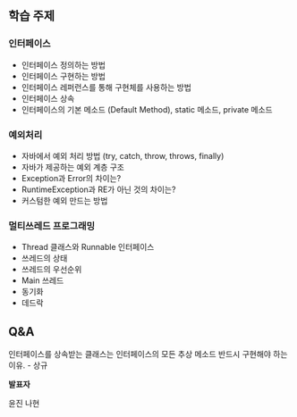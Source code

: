 ## 학습 주제

### 인터페이스

- 인터페이스 정의하는 방법
- 인터페이스 구현하는 방법
- 인터페이스 레퍼런스를 통해 구현체를 사용하는 방법
- 인터페이스 상속
- 인터페이스의 기본 메소드 (Default Method), static 메소드, private 메소드

### 예외처리

- 자바에서 예외 처리 방법 (try, catch, throw, throws, finally)
- 자바가 제공하는 예외 계층 구조
- Exception과 Error의 차이는?
- RuntimeException과 RE가 아닌 것의 차이는?
- 커스텀한 예외 만드는 방법

### 멀티쓰레드 프로그래밍

- Thread 클래스와 Runnable 인터페이스
- 쓰레드의 상태
- 쓰레드의 우선순위
- Main 쓰레드
- 동기화
- 데드락


## Q&A

인터페이스를 상속받는 클래스는 인터페이스의 모든 추상 메소드 반드시 구현해야 하는 이유. - 상규

**발표자**

윤진
나현



